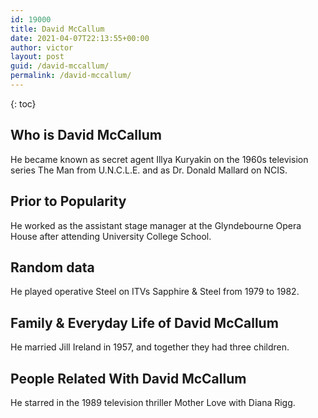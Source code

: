 ```yaml
---
id: 19000
title: David McCallum
date: 2021-04-07T22:13:55+00:00
author: victor
layout: post
guid: /david-mccallum/
permalink: /david-mccallum/
---
```



{: toc}


## Who is David McCallum



He became known as secret agent Illya Kuryakin on the 1960s television series The Man from U.N.C.L.E. and as Dr. Donald Mallard on NCIS.

                
                
                
## Prior to Popularity



He worked as the assistant stage manager at the Glyndebourne Opera House after attending University College School.

                
                
                
## Random data



He played operative Steel on ITVs Sapphire & Steel from 1979 to 1982.

                
                
                
## Family & Everyday Life of David McCallum



He married Jill Ireland in 1957, and together they had three children.

                
                
                
## People Related With David McCallum



He starred in the 1989 television thriller Mother Love with Diana Rigg.

                
              
            
          
          
          